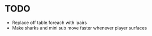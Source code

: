 
# TODO
- Replace off table.foreach with ipairs 
- Make sharks and mini sub move faster whenever player surfaces 